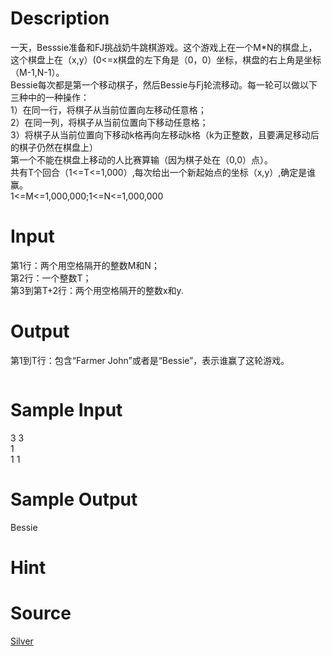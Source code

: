 
# Description

<div class="content"><div>一天，Besssie准备和FJ挑战奶牛跳棋游戏。这个游戏上在一个M*N的棋盘上，</div>
<div>这个棋盘上在（x,y）(0&lt;=x棋盘的左下角是（0，0）坐标，棋盘的右上角是坐标（M-1,N-1）。</div>
<div>Bessie每次都是第一个移动棋子，然后Bessie与Fj轮流移动。每一轮可以做以下三种中的一种操作：</div>
<div>1）在同一行，将棋子从当前位置向左移动任意格；</div>
<div>2）在同一列，将棋子从当前位置向下移动任意格；</div>
<div>3）将棋子从当前位置向下移动k格再向左移动k格（k为正整数，且要满足移动后的棋子仍然在棋盘上）</div>
<div>第一个不能在棋盘上移动的人比赛算输（因为棋子处在（0,0）点）。</div>
<div>共有T个回合（1&lt;=T&lt;=1,000）,每次给出一个新起始点的坐标（x,y）,确定是谁赢。</div>
<div>1&lt;=M&lt;=1,000,000;1&lt;=N&lt;=1,000,000</div>
<p></p></div>

# Input

<div class="content"><div>第1行：两个用空格隔开的整数M和N；  </div>
<div>第2行：一个整数T；  </div>
<div>第3到第T+2行：两个用空格隔开的整数x和y. </div>
<p align="left"></p></div>

# Output

<div class="content"><p align="left">第1到T行：包含“Farmer John”或者是“Bessie”，表示谁赢了这轮游戏。</p>
<p><font size="3" face="Times New Roman"> </font></p>
<p></p>
<pre></pre></div>

# Sample Input

<div class="content"><span class="sampledata">3 3 <br/>
1 <br/>
1 1 </span></div>

# Sample Output

<div class="content"><span class="sampledata">Bessie</span></div>

# Hint

<div class="content"><p></p></div>

# Source

<div class="content"><p><a href="problemset.php?search=Silver
">Silver<br/>
</a></p></div>

